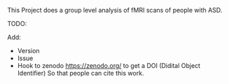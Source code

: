This Project does a group level analysis of fMRI scans of people with ASD.

TODO:

Add:
* Version
* Issue
* Hook to zenodo https://zenodo.org/ to get a DOI (Didital Object Identifier) So that people can cite this work.



